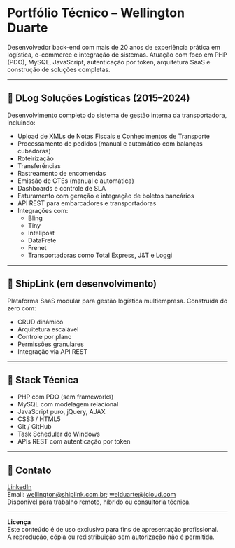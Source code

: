 # Portfólio Técnico – Wellington Duarte

Desenvolvedor back-end com mais de 20 anos de experiência prática em logística, e-commerce e integração de sistemas.
Atuação com foco em PHP (PDO), MySQL, JavaScript, autenticação por token, arquitetura SaaS e construção de soluções completas.

---

## 🚚 DLog Soluções Logísticas (2015–2024)

Desenvolvimento completo do sistema de gestão interna da transportadora, incluindo:

- Upload de XMLs de Notas Fiscais e Conhecimentos de Transporte
- Processamento de pedidos (manual e automático com balanças cubadoras)
- Roteirização
- Transferências
- Rastreamento de encomendas
- Emissão de CTEs (manual e automática)
- Dashboards e controle de SLA
- Faturamento com geração e integração de boletos bancários
- API REST para embarcadores e transportadoras
- Integrações com:
  - B‌ling
  - ‌T‌i‌ny
  - Intelipost
  - DataFrete
  - Frenet
  - Transportadoras como Total Express, J&T e Loggi

---

## 🚀 ShipLink (em desenvolvimento)

Plataforma SaaS modular para gestão logística multiempresa.
Construída do zero com:

- CRUD dinâmico
- Arquitetura escalável
- Controle por plano
- Permissões granulares
- Integração via API REST

---

## 🧰 Stack Técnica

- PHP com PDO (sem frameworks)
- MySQL com modelagem relacional
- JavaScript puro, jQuery, AJAX
- CSS3 / HTML5
- Git / GitHub
- Task Scheduler do Windows
- APIs REST com autenticação por token

---

## 📎 Contato

[LinkedIn](https://www.linkedin.com/in/wellington-duarte-dev)  
Email: wellington@shiplink.com.br; welduarte@icloud.com  
Disponível para trabalho remoto, híbrido ou consultoria técnica.

---

**Licença**  
Este conteúdo é de uso exclusivo para fins de apresentação profissional.  
A reprodução, cópia ou redistribuição sem autorização não é permitida.
